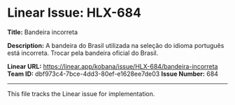 # Linear Issue: HLX-684

**Title:** Bandeira incorreta

**Description:**
A bandeira do Brasil utilizada na seleção do idioma português está incorreta. Trocar pela bandeira oficial do Brasil.

**Linear URL:** https://linear.app/kobana/issue/HLX-684/bandeira-incorreta
**Team ID:** dbf973c4-7bce-4dd3-80ef-e1628ee7de03
**Issue Number:** 684

---
This file tracks the Linear issue for implementation.
